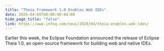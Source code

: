 ```yaml
---
title: "Theia Framework 1.0 Enables Web IDEs"
date: 2020-04-05T00:00:00-04:00
hide_page_title: "false"
link: https://www.infoq.com/news/2020/04/theia-enables-web-ides/
---
```

Earlier this week, the Eclipse Foundation announced the release of Eclipse Theia 1.0, an open-source framework for building web and native IDEs.